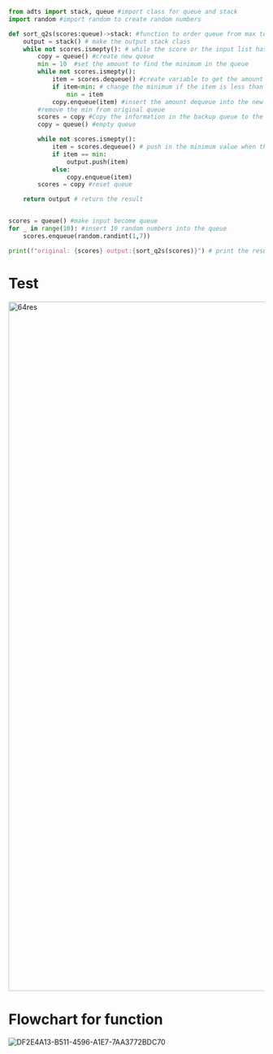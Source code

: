 ```py
from adts import stack, queue #import class for queue and stack
import random #import random to create random numbers

def sort_q2s(scores:queue)->stack: #function to order queue from max to min and output as stack
    output = stack() # make the output stack class
    while not scores.ismepty(): # while the score or the input list has something inside, the code will repeat the process
        copy = queue() #create new queue
        min = 10  #set the amount to find the minimum in the queue
        while not scores.ismepty():
            item = scores.dequeue() #create variable to get the amount of the item that is eliminated from the queue(score) by dequeue
            if item<min: # change the minimum if the item is less than the minimum
                min = item
            copy.enqueue(item) #insert the amount dequeue into the new queue
        #remove the min from original queue
        scores = copy #Copy the information in the backup queue to the main queue
        copy = queue() #empty queue

        while not scores.ismepty():
            item = scores.dequeue() # push in the minimum value when the item dequeued is the minimum value
            if item == min:
                output.push(item)
            else:
                copy.enqueue(item)
        scores = copy #reset queue

    return output # return the result


scores = queue() #make input become queue
for _ in range(10): #insert 10 random numbers into the queue
    scores.enqueue(random.randint(1,7))

print(f"original: {scores} output:{sort_q2s(scores)}") # print the result


```




# Test
<img width="1357" alt="64res" src="https://user-images.githubusercontent.com/82266864/194754841-07694f47-d877-46f8-957a-ee1e3012d2f6.png">


# Flowchart for function
![DF2E4A13-B511-4596-A1E7-7AA3772BDC70](https://user-images.githubusercontent.com/82266864/194754941-88f42813-7c66-471a-8613-5ac6d2331252.jpeg)
